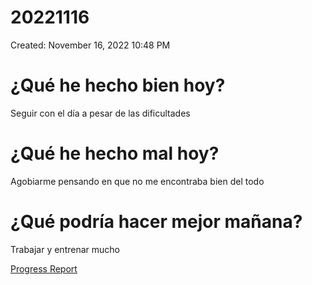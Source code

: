 # 20221116

Created: November 16, 2022 10:48 PM

# ¿Qué he hecho bien hoy?

Seguir con el día a  pesar de las dificultades

# ¿Qué he hecho mal hoy?

Agobiarme pensando en que no me encontraba bien del todo

# ¿Qué podría hacer mejor mañana?

Trabajar y entrenar mucho

[Progress Report](Progress%20Report%2014bbd9609acc4700b4a4ff6ee5133208.md)